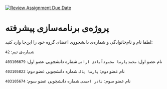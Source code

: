 [![Review Assignment Due Date](https://classroom.github.com/assets/deadline-readme-button-22041afd0340ce965d47ae6ef1cefeee28c7c493a6346c4f15d667ab976d596c.svg)](https://classroom.github.com/a/iDQJgb-p)

# پروژه‌ی برنامه‌سازی پیشرفته
لطفا نام و نام‌خانوادگی و شماره‌ی دانشجووی اعضای گروه خود را این‌جا وارد کنید:

شماره‌ی تیم: `42`

نام عضو اول: `محمدپارسا محمودآبادی ارانی`
شماره دانشجویی عضو اول: `403106679`

نام عضو دوم: `پارسا پاک`
شماره دانشجویی عضو دوم: `403105822`

نام عضو سوم: `نادر احمدی`
شماره دانشجویی عضو سوم: `403105674`
